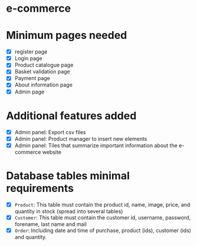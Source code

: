 # e-commerce

# Minimum pages needed
- [x] register page
- [x] Login page
- [x] Product catalogue page
- [x] Basket validation page
- [x] Payment page
- [x] About information page
- [x] Admin page

# Additional features added
- [x] Admin panel: Export csv files
- [x] Admin panel: Product manager to insert new elements
- [x] Admin panel: Tiles that summarize important information about the e-commerce website

# Database tables minimal requirements
- [x] `Product`: This table must contain the product id, name, image, price, and quantity in stock (spread into several tables)
- [x] `Customer`: This table must contain the customer id, username, password, forename, last name and mail
- [X] `Order`: Including date and time of purchase, product (ids), customer (ids) and quantity.
